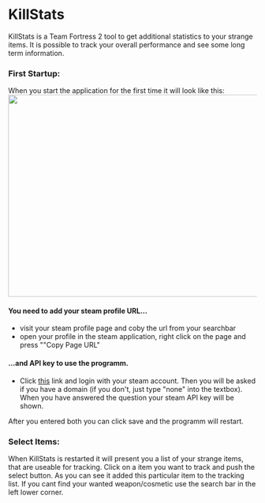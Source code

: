 # KillStats
KillStats is a Team Fortress 2 tool to get additional statistics to your strange items. It is possible to track your overall performance and see some long term information. 

### First Startup:
When you start the application for the first time it will look like this:
<kbd>
<img src="https://i.imgur.com/i3MZYHQ.png" width="1050px" height="410px">
</kbd>


#### You need to add your steam profile URL... 
* visit your steam profile page and coby the url from your searchbar
* open your profile in the steam application, right click on the page and press ""Copy Page URL"

#### ...and API key to use the programm.
* Click [this](https://steamcommunity.com/dev/apikey) link and login with your steam account. Then you will be asked if you have a domain (if you don't, just type "none" into the textbox). When you have answered the question your steam API key will be shown.

After you entered both you can click save and the programm will restart.

### Select Items:
When KillStats is restarted it will present you a list of your strange items, that are useable for tracking. Click on a item you want to track and push the select button. As you can see it added this particular item to the tracking list. If you cant find your wanted weapon/cosmetic use the search bar in the left lower corner. 


